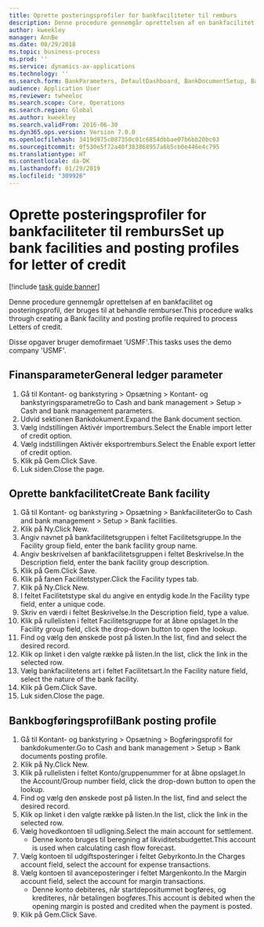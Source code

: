 ```yaml
---
title: Oprette posteringsprofiler for bankfaciliteter til remburs
description: Denne procedure gennemgår oprettelsen af en bankfacilitet og posteringsprofil, der bruges til at behandle remburser.
author: kweekley
manager: AnnBe
ms.date: 08/29/2018
ms.topic: business-process
ms.prod: ''
ms.service: dynamics-ax-applications
ms.technology: ''
ms.search.form: BankParameters, DefaultDashboard, BankDocumentSetup, BankDocumentPosting
audience: Application User
ms.reviewer: twheeloc
ms.search.scope: Core, Operations
ms.search.region: Global
ms.author: kweekley
ms.search.validFrom: 2016-06-30
ms.dyn365.ops.version: Version 7.0.0
ms.openlocfilehash: 3419d975c087350c01c6854dbbae07b6bb20bc03
ms.sourcegitcommit: 0f530e5f72a40f383868957a6b5cb0e446e4c795
ms.translationtype: HT
ms.contentlocale: da-DK
ms.lasthandoff: 01/29/2019
ms.locfileid: "309926"
---
```

# <a name="set-up-bank-facilities-and-posting-profiles-for-letter-of-credit"></a><span data-ttu-id="13c84-103">Oprette posteringsprofiler for bankfaciliteter til remburs</span><span class="sxs-lookup"><span data-stu-id="13c84-103">Set up bank facilities and posting profiles for letter of credit</span></span>

[!include [task guide banner](../../includes/task-guide-banner.md)]

<span data-ttu-id="13c84-104">Denne procedure gennemgår oprettelsen af en bankfacilitet og posteringsprofil, der bruges til at behandle remburser.</span><span class="sxs-lookup"><span data-stu-id="13c84-104">This procedure walks through creating a Bank facility and posting profile required to process Letters of credit.</span></span> 

<span data-ttu-id="13c84-105">Disse opgaver bruger demofirmaet 'USMF'.</span><span class="sxs-lookup"><span data-stu-id="13c84-105">This tasks uses the demo company 'USMF'.</span></span>






## <a name="general-ledger-parameter"></a><span data-ttu-id="13c84-106">Finansparameter</span><span class="sxs-lookup"><span data-stu-id="13c84-106">General ledger parameter</span></span>
1. <span data-ttu-id="13c84-107">Gå til Kontant- og bankstyring > Opsætning > Kontant- og bankstyringsparametre</span><span class="sxs-lookup"><span data-stu-id="13c84-107">Go to Cash and bank management > Setup > Cash and bank management parameters.</span></span>
2. <span data-ttu-id="13c84-108">Udvid sektionen Bankdokument.</span><span class="sxs-lookup"><span data-stu-id="13c84-108">Expand the Bank document section.</span></span>
3. <span data-ttu-id="13c84-109">Vælg indstillingen Aktivér importremburs.</span><span class="sxs-lookup"><span data-stu-id="13c84-109">Select the Enable import letter of credit option.</span></span>
4. <span data-ttu-id="13c84-110">Vælg indstillingen Aktivér eksportremburs.</span><span class="sxs-lookup"><span data-stu-id="13c84-110">Select the Enable export letter of credit option.</span></span>
5. <span data-ttu-id="13c84-111">Klik på Gem.</span><span class="sxs-lookup"><span data-stu-id="13c84-111">Click Save.</span></span>
6. <span data-ttu-id="13c84-112">Luk siden.</span><span class="sxs-lookup"><span data-stu-id="13c84-112">Close the page.</span></span>

## <a name="create-bank-facility"></a><span data-ttu-id="13c84-113">Oprette bankfacilitet</span><span class="sxs-lookup"><span data-stu-id="13c84-113">Create Bank facility</span></span>
1. <span data-ttu-id="13c84-114">Gå til Kontant- og bankstyring > Opsætning > Bankfaciliteter</span><span class="sxs-lookup"><span data-stu-id="13c84-114">Go to Cash and bank management > Setup > Bank facilities.</span></span>
2. <span data-ttu-id="13c84-115">Klik på Ny.</span><span class="sxs-lookup"><span data-stu-id="13c84-115">Click New.</span></span>
3. <span data-ttu-id="13c84-116">Angiv navnet på bankfacilitetsgruppen i feltet Facilitetsgruppe.</span><span class="sxs-lookup"><span data-stu-id="13c84-116">In the Facility group field, enter the bank facility group name.</span></span>
4. <span data-ttu-id="13c84-117">Angiv beskrivelsen af bankfacilitetsgruppen i feltet Beskrivelse.</span><span class="sxs-lookup"><span data-stu-id="13c84-117">In the Description field, enter the bank facility group description.</span></span>
5. <span data-ttu-id="13c84-118">Klik på Gem.</span><span class="sxs-lookup"><span data-stu-id="13c84-118">Click Save.</span></span>
6. <span data-ttu-id="13c84-119">Klik på fanen Facilitetstyper.</span><span class="sxs-lookup"><span data-stu-id="13c84-119">Click the Facility types tab.</span></span>
7. <span data-ttu-id="13c84-120">Klik på Ny.</span><span class="sxs-lookup"><span data-stu-id="13c84-120">Click New.</span></span>
8. <span data-ttu-id="13c84-121">I feltet Facilitetstype skal du angive en entydig kode.</span><span class="sxs-lookup"><span data-stu-id="13c84-121">In the Facility type field, enter a unique code.</span></span>
9. <span data-ttu-id="13c84-122">Skriv en værdi i feltet Beskrivelse.</span><span class="sxs-lookup"><span data-stu-id="13c84-122">In the Description field, type a value.</span></span>
10. <span data-ttu-id="13c84-123">Klik på rullelisten i feltet Facilitetsgruppe for at åbne opslaget.</span><span class="sxs-lookup"><span data-stu-id="13c84-123">In the Facility group field, click the drop-down button to open the lookup.</span></span>
11. <span data-ttu-id="13c84-124">Find og vælg den ønskede post på listen.</span><span class="sxs-lookup"><span data-stu-id="13c84-124">In the list, find and select the desired record.</span></span>
12. <span data-ttu-id="13c84-125">Klik op linket i den valgte række på listen.</span><span class="sxs-lookup"><span data-stu-id="13c84-125">In the list, click the link in the selected row.</span></span>
13. <span data-ttu-id="13c84-126">Vælg bankfacilitetens art i feltet Facilitetsart.</span><span class="sxs-lookup"><span data-stu-id="13c84-126">In the Facility nature field, select the nature of the bank facility.</span></span>
14. <span data-ttu-id="13c84-127">Klik på Gem.</span><span class="sxs-lookup"><span data-stu-id="13c84-127">Click Save.</span></span>
15. <span data-ttu-id="13c84-128">Luk siden.</span><span class="sxs-lookup"><span data-stu-id="13c84-128">Close the page.</span></span>

## <a name="bank-posting-profile"></a><span data-ttu-id="13c84-129">Bankbogføringsprofil</span><span class="sxs-lookup"><span data-stu-id="13c84-129">Bank posting profile</span></span>
1. <span data-ttu-id="13c84-130">Gå til Kontant- og bankstyring > Opsætning > Bogføringsprofil for bankdokumenter.</span><span class="sxs-lookup"><span data-stu-id="13c84-130">Go to Cash and bank management > Setup > Bank documents posting profile.</span></span>
2. <span data-ttu-id="13c84-131">Klik på Ny.</span><span class="sxs-lookup"><span data-stu-id="13c84-131">Click New.</span></span>
3. <span data-ttu-id="13c84-132">Klik på rullelisten i feltet Konto/gruppenummer for at åbne opslaget.</span><span class="sxs-lookup"><span data-stu-id="13c84-132">In the Account/Group number field, click the drop-down button to open the lookup.</span></span>
4. <span data-ttu-id="13c84-133">Find og vælg den ønskede post på listen.</span><span class="sxs-lookup"><span data-stu-id="13c84-133">In the list, find and select the desired record.</span></span>
5. <span data-ttu-id="13c84-134">Klik op linket i den valgte række på listen.</span><span class="sxs-lookup"><span data-stu-id="13c84-134">In the list, click the link in the selected row.</span></span>
6. <span data-ttu-id="13c84-135">Vælg hovedkontoen til udligning.</span><span class="sxs-lookup"><span data-stu-id="13c84-135">Select the main account for settlement.</span></span>
    * <span data-ttu-id="13c84-136">Denne konto bruges til beregning af likviditetsbudgettet.</span><span class="sxs-lookup"><span data-stu-id="13c84-136">This account is used when calculating cash flow forecast.</span></span>  
7. <span data-ttu-id="13c84-137">Vælg kontoen til udgiftsposteringer i feltet Gebyrkonto.</span><span class="sxs-lookup"><span data-stu-id="13c84-137">In the Charges account field, select the account for expense transactions.</span></span>
8. <span data-ttu-id="13c84-138">Vælg kontoen til avanceposteringer i feltet Margenkonto.</span><span class="sxs-lookup"><span data-stu-id="13c84-138">In the Margin account field, select the account for margin transactions.</span></span>
    * <span data-ttu-id="13c84-139">Denne konto debiteres, når startdepositummet bogføres, og krediteres, når betalingen bogføres.</span><span class="sxs-lookup"><span data-stu-id="13c84-139">This account is debited when the opening margin is posted and credited when the payment is posted.</span></span>  
9. <span data-ttu-id="13c84-140">Klik på Gem.</span><span class="sxs-lookup"><span data-stu-id="13c84-140">Click Save.</span></span>

